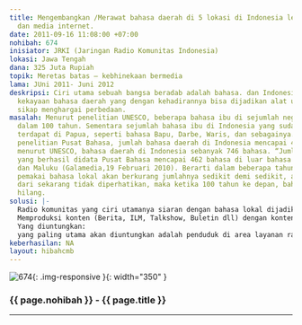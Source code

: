 ```yaml
---
title: Mengembangkan /Merawat bahasa daerah di 5 lokasi di Indonesia lewat radio komunitas
  dan media internet.
date: 2011-09-16 11:08:00 +07:00
nohibah: 674
inisiator: JRKI (Jaringan Radio Komunitas Indonesia)
lokasi: Jawa Tengah
dana: 325 Juta Rupiah
topik: Meretas batas – kebhinekaan bermedia
lama: JUni 2011- Juni 2012
deskripsi: Ciri utama sebuah bangsa beradab adalah bahasa. dan Indonesia mempunyai
  kekayaan bahasa daerah yang dengan kehadirannya bisa dijadikan alat untuk menumbuhkan
  sikap menghargai perbedaan.
masalah: Menurut penelitian UNESCO, beberapa bahasa ibu di sejumlah negara akan hilang
  dalam 100 tahun. Sementara sejumlah bahasa ibu di Indonesia yang sudah hilang, kebanyakan
  terdapat di Papua, seperti bahasa Bapu, Darbe, Waris, dan sebagainya. Dari hasil
  penelitian Pusat Bahasa, jumlah bahasa daerah di Indonesia mencapai 462. Sedangkan
  menurut UNESCO, bahasa daerah di Indonesia sebanyak 746 bahasa. “Jumlah bahasa daerah
  yang berhasil didata Pusat Bahasa mencapai 462 bahasa di luar bahasa daerah di Papua
  dan Maluku (Galamedia,19 Februari 2010). Berarti dalam beberapa tahun ke depan,
  pemakai bahasa lokal akan berkurang jumlahnya sedikit demi sedikit, apabila dimulai
  dari sekarang tidak diperhatikan, maka ketika 100 tahun ke depan, bahsa lokal tersebut
  hilang.
solusi: |-
  Radio komunitas yang ciri utamanya siaran dengan bahasa lokal dijadikan media untuk menumbuhkan kembali bahasa lokal ini. Kita akan mencoba dengan percontohan di 5 lokasi yang ada radio komunitasnya dan mencirikan bahasa daerah-nya berbeda-beda.
  Memproduksi konten (Berita, ILM, Talkshow, Buletin dll) dengan konten lokal dan disampaikan dengan bahasa lokal. di tingkat Nasional akan ada portal tentang produk produk ini.
  Yang diuntungkan:
  yang paling utama akan diuntungkan adalah penduduk di area layanan radio komunitas yang dijadikan pilot project. yakni di Aceh, Jawa Barat, Jawa Timur, Sulawesi Selatan, dan NTB. pemilihan lokasi dan radio komunitasnya lebih detail ada dalam proposal lanjutan.
keberhasilan: NA
layout: hibahcmb
---
```


![674](/static/img/hibahcmb/674.png){: .img-responsive }{: width="350" }

### {{ page.nohibah }} - {{ page.title }}

---
